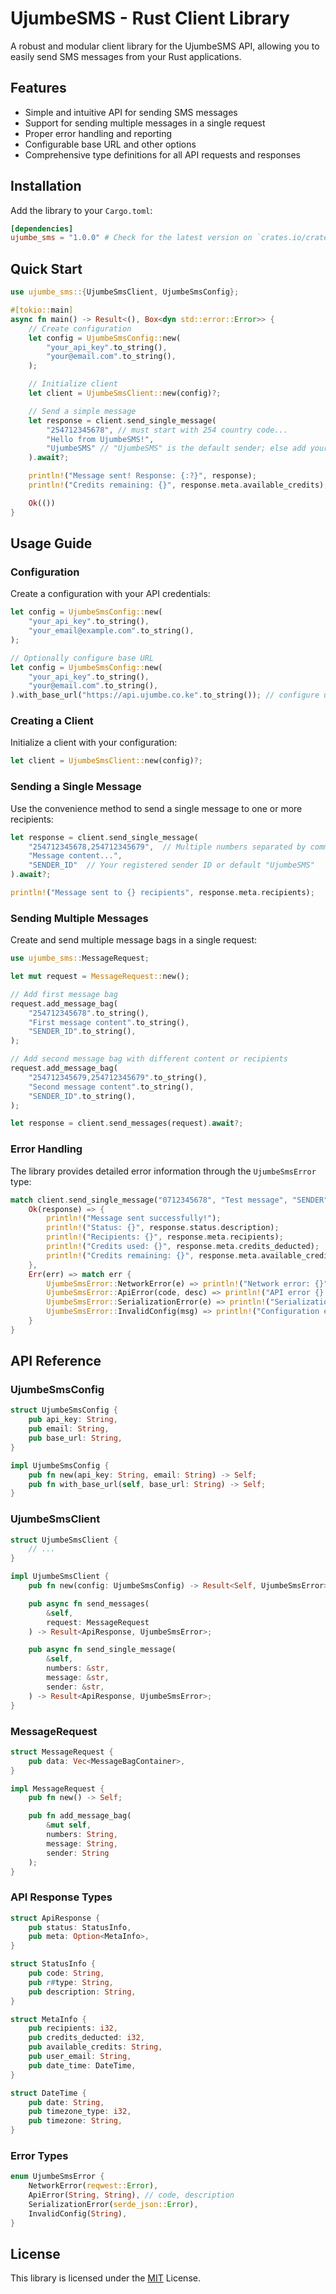 # UjumbeSMS - Rust Client Library

A robust and modular client library for the UjumbeSMS API, allowing you to easily send SMS messages from your Rust applications.

## Features

- Simple and intuitive API for sending SMS messages
- Support for sending multiple messages in a single request
- Proper error handling and reporting
- Configurable base URL and other options
- Comprehensive type definitions for all API requests and responses

## Installation

Add the library to your `Cargo.toml`:

```toml
[dependencies]
ujumbe_sms = "1.0.0" # Check for the latest version on `crates.io/crates/ujumbe_sms`
```

## Quick Start

```rust
use ujumbe_sms::{UjumbeSmsClient, UjumbeSmsConfig};

#[tokio::main]
async fn main() -> Result<(), Box<dyn std::error::Error>> {
    // Create configuration
    let config = UjumbeSmsConfig::new(
        "your_api_key".to_string(),
        "your@email.com".to_string(),
    );

    // Initialize client
    let client = UjumbeSmsClient::new(config)?;

    // Send a simple message
    let response = client.send_single_message(
        "254712345678", // must start with 254 country code...
        "Hello from UjumbeSMS!",
        "UjumbeSMS" // "UjumbeSMS" is the default sender; else add your own
    ).await?;

    println!("Message sent! Response: {:?}", response);
    println!("Credits remaining: {}", response.meta.available_credits);

    Ok(())
}
```

## Usage Guide

### Configuration

Create a configuration with your API credentials:

```rust
let config = UjumbeSmsConfig::new(
    "your_api_key".to_string(),
    "your_email@example.com".to_string(),
);

// Optionally configure base URL
let config = UjumbeSmsConfig::new(
    "your_api_key".to_string(),
    "your@email.com".to_string(),
).with_base_url("https://api.ujumbe.co.ke".to_string()); // configure url incase UjumbeSMS changes their API URL
```

### Creating a Client

Initialize a client with your configuration:

```rust
let client = UjumbeSmsClient::new(config)?;
```

### Sending a Single Message

Use the convenience method to send a single message to one or more recipients:

```rust
let response = client.send_single_message(
    "254712345678,254712345679",  // Multiple numbers separated by commas
    "Message content...",
    "SENDER_ID"  // Your registered sender ID or default "UjumbeSMS"
).await?;

println!("Message sent to {} recipients", response.meta.recipients);
```

### Sending Multiple Messages

Create and send multiple message bags in a single request:

```rust
use ujumbe_sms::MessageRequest;

let mut request = MessageRequest::new();

// Add first message bag
request.add_message_bag(
    "254712345678".to_string(),
    "First message content".to_string(),
    "SENDER_ID".to_string(),
);

// Add second message bag with different content or recipients
request.add_message_bag(
    "254712345679,254712345679".to_string(),
    "Second message content".to_string(),
    "SENDER_ID".to_string(),
);

let response = client.send_messages(request).await?;
```

### Error Handling

The library provides detailed error information through the `UjumbeSmsError` type:

```rust
match client.send_single_message("0712345678", "Test message", "SENDER").await {
    Ok(response) => {
        println!("Message sent successfully!");
        println!("Status: {}", response.status.description);
        println!("Recipients: {}", response.meta.recipients);
        println!("Credits used: {}", response.meta.credits_deducted);
        println!("Credits remaining: {}", response.meta.available_credits);
    },
    Err(err) => match err {
        UjumbeSmsError::NetworkError(e) => println!("Network error: {}", e),
        UjumbeSmsError::ApiError(code, desc) => println!("API error {}: {}", code, desc),
        UjumbeSmsError::SerializationError(e) => println!("Serialization error: {}", e),
        UjumbeSmsError::InvalidConfig(msg) => println!("Configuration error: {}", msg),
    }
}
```

## API Reference

### UjumbeSmsConfig

```rust
struct UjumbeSmsConfig {
    pub api_key: String,
    pub email: String,
    pub base_url: String,
}

impl UjumbeSmsConfig {
    pub fn new(api_key: String, email: String) -> Self;
    pub fn with_base_url(self, base_url: String) -> Self;
}
```

### UjumbeSmsClient

```rust
struct UjumbeSmsClient {
    // ...
}

impl UjumbeSmsClient {
    pub fn new(config: UjumbeSmsConfig) -> Result<Self, UjumbeSmsError>;

    pub async fn send_messages(
        &self,
        request: MessageRequest
    ) -> Result<ApiResponse, UjumbeSmsError>;

    pub async fn send_single_message(
        &self,
        numbers: &str,
        message: &str,
        sender: &str,
    ) -> Result<ApiResponse, UjumbeSmsError>;
}
```

### MessageRequest

```rust
struct MessageRequest {
    pub data: Vec<MessageBagContainer>,
}

impl MessageRequest {
    pub fn new() -> Self;

    pub fn add_message_bag(
        &mut self,
        numbers: String,
        message: String,
        sender: String
    );
}
```

### API Response Types

```rust
struct ApiResponse {
    pub status: StatusInfo,
    pub meta: Option<MetaInfo>,
}

struct StatusInfo {
    pub code: String,
    pub r#type: String,
    pub description: String,
}

struct MetaInfo {
    pub recipients: i32,
    pub credits_deducted: i32,
    pub available_credits: String,
    pub user_email: String,
    pub date_time: DateTime,
}

struct DateTime {
    pub date: String,
    pub timezone_type: i32,
    pub timezone: String,
}
```

### Error Types

```rust
enum UjumbeSmsError {
    NetworkError(reqwest::Error),
    ApiError(String, String), // code, description
    SerializationError(serde_json::Error),
    InvalidConfig(String),
}
```

## License

This library is licensed under the [MIT](./LICENSE.md) License.
